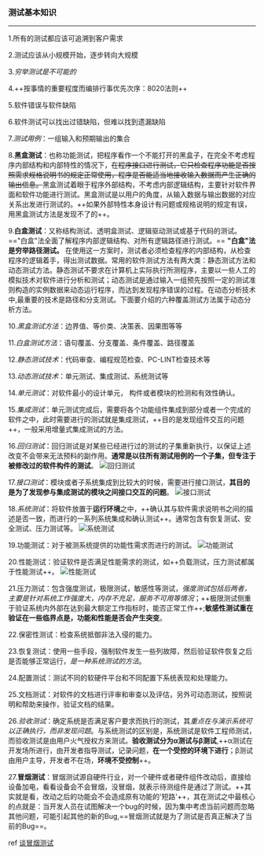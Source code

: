 ### 测试基本知识
***

1.所有的测试都应该可追溯到客户需求

2.测试应该从小规模开始，逐步转向大规模

3.*穷举测试是不可能的*

4.++按事情的重要程度而编排行事优先次序：8020法则++

5.软件错误与软件缺陷

6.软件测试可以找出过错缺陷，但难以找到遗漏缺陷

7.*测试用例*：一组输入和预期输出的集合

8.**黑盒测试**：也称功能测试，把程序看作一个不能打开的黑盒子，在完全不考虑程序内部结构和内部特性的情况下，~~在程序接口进行测试，它只检查程序功能是否按照需求规格说明书的规定正常使用，程序是否能适当地接收输入数据而产生正确的输出信息。~~黑盒测试着眼于程序外部结构，不考虑内部逻辑结构，主要针对软件界面和软件功能进行测试。黑盒测试是以用户的角度，从输入数据与输出数据的对应关系出发进行测试的。++如果外部特性本身设计有问题或规格说明的规定有误，用黑盒测试方法是发现不了的++。

9.**白盒测试**：又称结构测试、透明盒测试、逻辑驱动测试或基于代码的测试。=="白盒"法全面了解程序内部逻辑结构、对所有逻辑路径进行测试。== **"白盒"法是穷举路径测试。** 在使用这一方案时，测试者必须检查程序的内部结构，从检查程序的逻辑着手，得出测试数据。常用的软件测试方法有两大类：静态测试方法和动态测试方法。静态测试不要求在计算机上实际执行所测程序，主要以一些人工的模拟技术对软件进行分析和测试；动态测试是通过输入一组预先按照一定的测试准则构造的实例数据来动态运行程序，而达到发现程序错误的过程。在动态分析技术中,最重要的技术是路径和分支测试。下面要介绍的六种覆盖测试方法属于动态分析方法。

10.*黑盒测试方法*：边界值、等价类、决策表、因果图等等

11.*白盒测试方法*：语句覆盖、分支覆盖、条件覆盖、路径覆盖

12.*静态测试技术*：代码审查、编程规范检查、PC-LINT检查技术等

13.*动态测试技术*：单元测试、集成测试、系统测试等

14.*单元测试*：对软件最小的设计单元， 构件或者模块的检测和有效性确认。

15.*集成测试*：单元测试完成后，需要将各个功能组件集成到部分或者一个完成的软件之中，此时需要进行的测试就是集成测试，++目的是发现组件交互的问题++，一般采用增量式集成测试的方法。

16.*回归测试*：回归测试是对某些已经进行过的测试的子集重新执行，以保证上述改变不会带来无法预料的副作用。**通常是以往所有测试用例的一个子集，但专注于被修改过的软件构件的测试**。
![回归测试](http://images.cnblogs.com/cnblogs_com/prayjourney/1041349/o_1.png)

17.*接口测试*：模块或者子系统集成到比较大的时候，需要进行接口测试，**其目的是为了发现参与集成测试的模块之间接口交互的问题**。
![接口测试](http://images.cnblogs.com/cnblogs_com/prayjourney/1041349/o_2.png)

18.*系统测试*：将软件放置于**运行环境**之中，++确认其与软件需求说明书之间的描述是否一致，而进行的一系列系统集成和确认测试++。通常包含有恢复测试、安全测试、压力测试等。
![系统测试](http://images.cnblogs.com/cnblogs_com/prayjourney/1041349/o_3.png)

19.功能测试：对于被测系统提供的功能性需求而进行的测试。
![功能测试](http://images.cnblogs.com/cnblogs_com/prayjourney/1041349/o_4.png)

20.性能测试：验证软件是否满足性能需求的测试，如++负载测试，压力测试都属于性能测试++。
![性能测试](http://images.cnblogs.com/cnblogs_com/prayjourney/1041349/o_5.png)

21.压力测试：包含强度测试，极限测试，敏感性等测试，*强度测试包括后两者，主要是针对系统工作强度大，内存不充足，服务不可用等情况*；++极限测试侧重于验证系统内外部在达到最大额定工作指标时，能否正常工作++;**敏感性测试重在验证在一些临界点是，功能和性能是否会产生突变**。

22.保密性测试：检查系统抵御非法入侵的能力。

23.恢复测试：使用一些手段，强制软件发生一些列故障，然后验证软件恢复之后是否能够正常运行，*是一种系统测试的方法*。

24.配置测试：测试不同的软硬件平台和不同配置下系统表现和处理能力。

25.文档测试：对软件的文档进行评审和审查以及评估，另外可动态测试，按照说明和帮助来操作，验证文档的结果。

26.*验收测试*：确定系统是否满足客户要求而执行的测试，其*重点在与演示系统可以正确执行，而非发现问题*。与系统测试的区别是，系统测试是软件工程师测试，而验收测试是由用户火气授权方来测试。**验收测试分为α测试与β测试**,++α测试在开发场所进行，由开发者指导测试，记录问题，**在一个受控的环境下进行**；β测试由用户主导，开发者不在场，**环境不受控制**++。

27.**冒烟测试**：冒烟测试源自硬件行业，对一个硬件或者硬件组件改动后，直接给设备加电，看看设备会不会冒烟，没冒烟，就表示待测组件是通过了测试。++其实就是看，改动之后的功能会不会造成原有功能的'短路'++，其在测试之中最核心的点就是：当开发人员在试图解决一个bug的时候，因为集中考虑当前问题而忽略其他问题，可能引起其他的新的Bug,==冒烟测试就是为了测试是否真正解决了当前的Bug==。


ref
[谈冒烟测试](http://www.cnblogs.com/leipei2352/archive/2011/05/22/2053365.html)  
